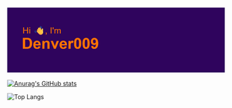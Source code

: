 [![MasterHead](https://github.com/noname00-cli/noname00-cli/blob/main/header.png)](https://github.com/noname00-cli/noname00-cli)



[![Anurag's GitHub stats](https://github-readme-stats.vercel.app/api?username=noname00-cli&show_icons=true&theme=radical)](https://github.com/anuraghazra/github-readme-stats)




![Top Langs](https://github-readme-stats.vercel.app/api/top-langs/?username=anuraghazra&layout=compact)







<!--
**noname00-cli/noname00-cli** is a ✨ _special_ ✨ repository because its `README.md` (this file) appears on your GitHub profile.

Here are some ideas to get you started:

- 🔭 I’m currently working on ...
- 🌱 I’m currently learning ...
- 👯 I’m looking to collaborate on ...
- 🤔 I’m looking for help with ...
- 💬 Ask me about ...
- 📫 How to reach me: ...
- 😄 Pronouns: ...
- ⚡ Fun fact: ...
-->
